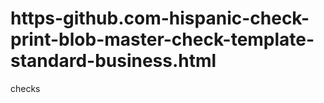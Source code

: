 https-github.com-hispanic-check-print-blob-master-check-template-standard-business.html
=======================================================================================

checks
